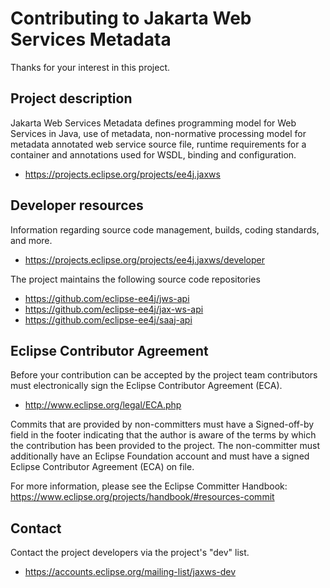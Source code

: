 [//]: # " Copyright (c) 2019 Oracle and/or its affiliates. All rights reserved. "
[//]: # "  "
[//]: # " This program and the accompanying materials are made available under the "
[//]: # " terms of the Eclipse Distribution License v. 1.0, which is available at "
[//]: # " http://www.eclipse.org/org/documents/edl-v10.php. "
[//]: # "  "
[//]: # " SPDX-License-Identifier: BSD-3-Clause "

# Contributing to Jakarta Web Services Metadata

Thanks for your interest in this project.

## Project description

Jakarta Web Services Metadata defines programming model for Web Services in Java,
use of metadata, non-normative processing model for metadata annotated web service
source file, runtime requirements for a container and annotations used for WSDL,
binding and configuration.

* https://projects.eclipse.org/projects/ee4j.jaxws

## Developer resources

Information regarding source code management, builds, coding standards, and
more.

* https://projects.eclipse.org/projects/ee4j.jaxws/developer

The project maintains the following source code repositories

* https://github.com/eclipse-ee4j/jws-api
* https://github.com/eclipse-ee4j/jax-ws-api
* https://github.com/eclipse-ee4j/saaj-api

## Eclipse Contributor Agreement

Before your contribution can be accepted by the project team contributors must
electronically sign the Eclipse Contributor Agreement (ECA).

* http://www.eclipse.org/legal/ECA.php

Commits that are provided by non-committers must have a Signed-off-by field in
the footer indicating that the author is aware of the terms by which the
contribution has been provided to the project. The non-committer must
additionally have an Eclipse Foundation account and must have a signed Eclipse
Contributor Agreement (ECA) on file.

For more information, please see the Eclipse Committer Handbook:
https://www.eclipse.org/projects/handbook/#resources-commit

## Contact

Contact the project developers via the project's "dev" list.

* https://accounts.eclipse.org/mailing-list/jaxws-dev
